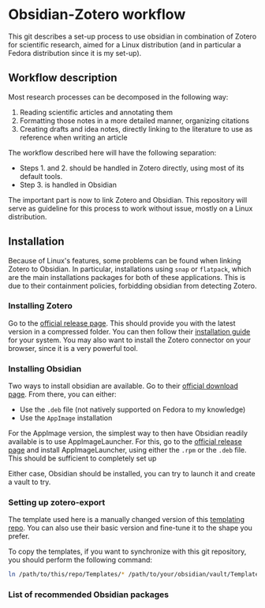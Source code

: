 # Obsidian-Zotero workflow

This git describes a set-up process to use obsidian in combination of Zotero for scientific research, aimed for a Linux distribution (and in particular a Fedora distribution since it is my set-up).

## Workflow description

Most research processes can be decomposed in the following way:
1) Reading scientific articles and annotating them
2) Formatting those notes in a more detailed manner, organizing citations
3) Creating drafts and idea notes, directly linking to the literature to use as reference when writing an article

The workflow described here will have the following separation:
* Steps 1. and 2. should be handled in Zotero directly, using most of its default tools.
* Step 3. is handled in Obsidian

The important part is now to link Zotero and Obsidian. This repository will serve as guideline for this process to work without issue, mostly on a Linux distribution. 

<!-- TODO: add screenshots of my setup here, with notes examples, graph view etc -->

## Installation
Because of Linux's features, some problems can be found when linking Zotero to Obsidian. In particular, installations using `snap` or `flatpack`, which are the main installations packages for both of these applications. This is due to their containment policies, forbidding obsidian from detecting Zotero.

### Installing Zotero
Go to the [official release page](https://www.zotero.org/download/). This should provide you with the latest version in a compressed folder. You can then follow their [installation guide](https://www.zotero.org/support/installation) for your system. You may also want to install the Zotero connector on your browser, since it is a very powerful tool.


### Installing Obsidian
Two ways to install obsidian are available. Go to their [official download page](https://obsidian.md/download). From there, you can either:
* Use the `.deb` file (not natively supported on Fedora to my knowledge)
* Use the `AppImage` installation 

For the AppImage version, the simplest way to then have Obsidian readily available is to use AppImageLauncher. For this, go to the [official release page](https://github.com/TheAssassin/AppImageLauncher/releases) and install AppImageLauncher, using either the `.rpm` or the `.deb` file. This should be sufficient to completely set up 

Either case, Obsidian should be installed, you can try to launch it and create a vault to try.

### Setting up zotero-export

The template used here is a manually changed version of this [templating repo](https://github.com/nocona71/obsidian-literature-note/blob/main/README.md). You can also use their basic version and fine-tune it to the shape you prefer.

To copy the templates, if you want to synchronize with this git repository, you should perform the following command:
```bash
ln /path/to/this/repo/Templates/* /path/to/your/obsidian/vault/Templates/
```

<!-- TODO: explain how to set up the template inside obsidian with screenshots -->

### List of recommended Obsidian packages
<!-- TODO -->